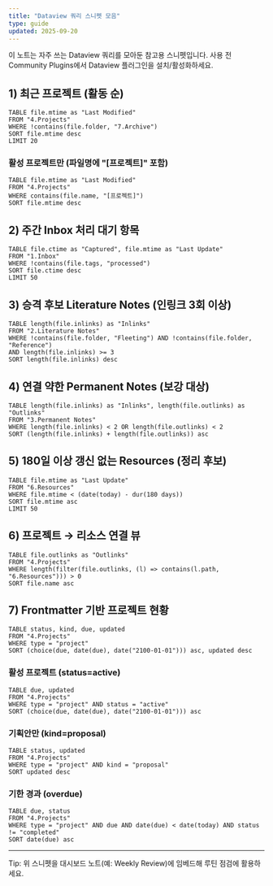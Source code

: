 ```yaml
---
title: "Dataview 쿼리 스니펫 모음"
type: guide
updated: 2025-09-20
---
```



이 노트는 자주 쓰는 Dataview 쿼리를 모아둔 참고용 스니펫입니다.
사용 전 Community Plugins에서 Dataview 플러그인을 설치/활성화하세요.

## 1) 최근 프로젝트 (활동 순)
```dataview
TABLE file.mtime as "Last Modified"
FROM "4.Projects"
WHERE !contains(file.folder, "7.Archive")
SORT file.mtime desc
LIMIT 20
```

### 활성 프로젝트만 (파일명에 "[프로젝트]" 포함)
```dataview
TABLE file.mtime as "Last Modified"
FROM "4.Projects"
WHERE contains(file.name, "[프로젝트]")
SORT file.mtime desc
```

## 2) 주간 Inbox 처리 대기 항목
```dataview
TABLE file.ctime as "Captured", file.mtime as "Last Update"
FROM "1.Inbox"
WHERE !contains(file.tags, "processed")
SORT file.ctime desc
LIMIT 50
```

## 3) 승격 후보 Literature Notes (인링크 3회 이상)
```dataview
TABLE length(file.inlinks) as "Inlinks"
FROM "2.Literature Notes"
WHERE !contains(file.folder, "Fleeting") AND !contains(file.folder, "Reference")
AND length(file.inlinks) >= 3
SORT length(file.inlinks) desc
```

## 4) 연결 약한 Permanent Notes (보강 대상)
```dataview
TABLE length(file.inlinks) as "Inlinks", length(file.outlinks) as "Outlinks"
FROM "3.Permanent Notes"
WHERE length(file.inlinks) < 2 OR length(file.outlinks) < 2
SORT (length(file.inlinks) + length(file.outlinks)) asc
```

## 5) 180일 이상 갱신 없는 Resources (정리 후보)
```dataview
TABLE file.mtime as "Last Update"
FROM "6.Resources"
WHERE file.mtime < (date(today) - dur(180 days))
SORT file.mtime asc
LIMIT 50
```

## 6) 프로젝트 → 리소스 연결 뷰
```dataview
TABLE file.outlinks as "Outlinks"
FROM "4.Projects"
WHERE length(filter(file.outlinks, (l) => contains(l.path, "6.Resources"))) > 0
SORT file.name asc
```

## 7) Frontmatter 기반 프로젝트 현황
```dataview
TABLE status, kind, due, updated
FROM "4.Projects"
WHERE type = "project"
SORT (choice(due, date(due), date("2100-01-01"))) asc, updated desc
```

### 활성 프로젝트 (status=active)
```dataview
TABLE due, updated
FROM "4.Projects"
WHERE type = "project" AND status = "active"
SORT (choice(due, date(due), date("2100-01-01"))) asc
```

### 기획안만 (kind=proposal)
```dataview
TABLE status, updated
FROM "4.Projects"
WHERE type = "project" AND kind = "proposal"
SORT updated desc
```

### 기한 경과 (overdue)
```dataview
TABLE due, status
FROM "4.Projects"
WHERE type = "project" AND due AND date(due) < date(today) AND status != "completed"
SORT date(due) asc
```

---

Tip: 위 스니펫을 대시보드 노트(예: Weekly Review)에 임베드해 루틴 점검에 활용하세요.
